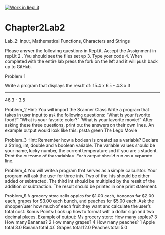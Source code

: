[![Work in Repl.it](https://classroom.github.com/assets/work-in-replit-14baed9a392b3a25080506f3b7b6d57f295ec2978f6f33ec97e36a161684cbe9.svg)](https://classroom.github.com/online_ide?assignment_repo_id=3490860&assignment_repo_type=AssignmentRepo)
# Chapter2Lab2

Lab_2: Input, Mathematical Functions,
Characters and Strings

Please answer the following questions in Repl.it.
Accept the Assignment in repl.it
2 . You should see the files set up
3. Type your code
4. When completed with the entire lab press the fork on the left and it will push back up to GitHub.


Problem_1

 Write a program that displays the result of:
15.4 x 6.5 - 4.3 x 3
____________________
46.3 - 3.5


Problem_2
Hint: You will import the Scanner Class
Write a program that takes in user input to ask the following questions:
“What is your favorite food?”
“What is your favorite color?”
“What is your favorite movie?”
After asking these three questions, print out the answers on their own lines.
An example output would look like this:
pasta
green
The Lego Movie

Problem_3
Hint: Remember how a boolean is created as a variable?
Declare a String, int, double and a boolean variable. The variable values should be your name, lucky number, the current temperature and if you are a student.  Print the outcome of the variables. Each output should run on a separate line.

Problem_4
You will write a program that serves as a simple calculator. Your program will ask the user for three ints.  Two of the ints should be either added or subtracted.  The third int should be multiplied by the result of the addition or subtraction.  The result should be printed in one print statement.

Problem_5
A grocery store sells apples for $1.00 each, bananas for $2.00 each, grapes for $3.00 each bunch, and peaches for $5.00 each. 
Ask the shopper/user how much of each fruit they want and calculate the user’s total cost.
Bonus Points: Look up how to format with a dollar sign and two decimal places.
Example of output:
My grocery store: 
How many apples? 
3
How many Bananas? 
2
How many grapes? 
4
How many peaches? 
1
Apple total 3.0
Banana total 4.0
Grapes total 12.0
Peaches total 5.0
